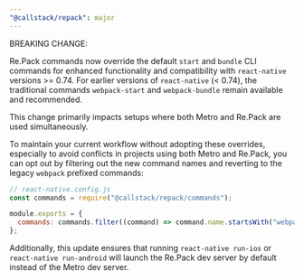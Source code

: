 ```yaml
---
"@callstack/repack": major
---
```


BREAKING CHANGE:

Re.Pack commands now override the default `start` and `bundle` CLI commands for enhanced functionality and compatibility with `react-native` versions >= 0.74. For earlier versions of `react-native` (< 0.74), the traditional commands `webpack-start` and `webpack-bundle` remain available and recommended.

This change primarily impacts setups where both Metro and Re.Pack are used simultaneously.

To maintain your current workflow without adopting these overrides, especially to avoid conflicts in projects using both Metro and Re.Pack, you can opt out by filtering out the new command names and reverting to the legacy `webpack` prefixed commands:

```js
// react-native.config.js
const commands = require("@callstack/repack/commands");

module.exports = {
  commands: commands.filter((command) => command.name.startsWith("webpack")),
};
```

Additionally, this update ensures that running `react-native run-ios` or `react-native run-android` will launch the Re.Pack dev server by default instead of the Metro dev server.
